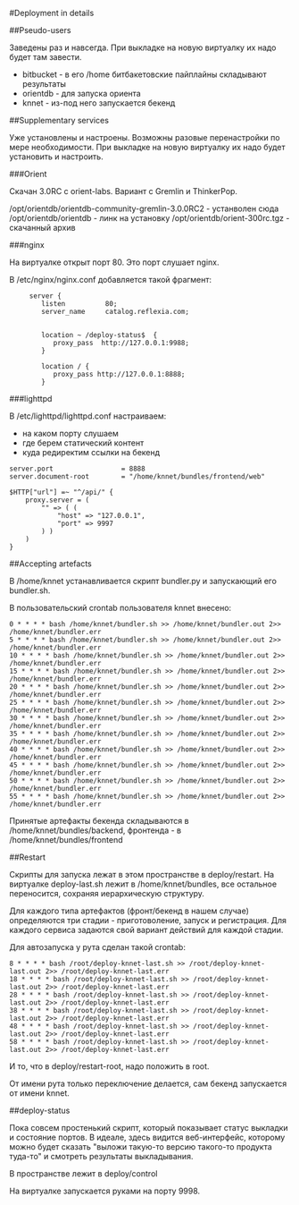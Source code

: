 ﻿#Deployment in details

##Pseudo-users

Заведены раз и навсегда. При выкладке на новую виртуалку их надо будет там завести.

* bitbucket - в его /home битбакетовские пайплайны складывают результаты
* orientdb - для запуска ориента
* knnet - из-под него запускается бекенд

##Supplementary services

Уже установлены и настроены. Возможны разовые перенастройки по мере необходимости.
При выкладке на новую виртуалку их надо будет установить и настроить. 

###Orient

Скачан 3.0RC с orient-labs. Вариант с Gremlin и ThinkerPop.

/opt/orientdb/orientdb-community-gremlin-3.0.0RC2 - устанволен сюда
/opt/orientdb/orientdb - линк на установку
/opt/orientdb/orient-300rc.tgz - скачанный архив

###nginx

На виртуалке открыт порт 80. 
Это порт слушает nginx. 

В /etc/nginx/nginx.conf добавляется такой фрагмент:

```
     server {
        listen          80;
        server_name     catalog.reflexia.com;


        location ~ /deploy-status$  {
           proxy_pass  http://127.0.0.1:9988;
        }

        location / {
           proxy_pass http://127.0.0.1:8888;
        }

```

###lighttpd

В /etc/lighttpd/lighttpd.conf настраиваем:

* на каком порту слушаем
* где берем статический контент
* куда редиректим ссылки на бекенд

```
server.port                 = 8888
server.document-root        = "/home/knnet/bundles/frontend/web"

$HTTP["url"] =~ "^/api/" {
    proxy.server = (
        "" => ( (
            "host" => "127.0.0.1",
            "port" => 9997
        ) )
    )
}

```

##Accepting artefacts

В /home/knnet устанавливается скрипт bundler.py и запускающий его bundler.sh.

В пользовательский crontab пользователя knnet внесено:

```
0 * * * * bash /home/knnet/bundler.sh >> /home/knnet/bundler.out 2>> /home/knnet/bundler.err
5 * * * * bash /home/knnet/bundler.sh >> /home/knnet/bundler.out 2>> /home/knnet/bundler.err
10 * * * * bash /home/knnet/bundler.sh >> /home/knnet/bundler.out 2>> /home/knnet/bundler.err
15 * * * * bash /home/knnet/bundler.sh >> /home/knnet/bundler.out 2>> /home/knnet/bundler.err
20 * * * * bash /home/knnet/bundler.sh >> /home/knnet/bundler.out 2>> /home/knnet/bundler.err
25 * * * * bash /home/knnet/bundler.sh >> /home/knnet/bundler.out 2>> /home/knnet/bundler.err
30 * * * * bash /home/knnet/bundler.sh >> /home/knnet/bundler.out 2>> /home/knnet/bundler.err
35 * * * * bash /home/knnet/bundler.sh >> /home/knnet/bundler.out 2>> /home/knnet/bundler.err
40 * * * * bash /home/knnet/bundler.sh >> /home/knnet/bundler.out 2>> /home/knnet/bundler.err
45 * * * * bash /home/knnet/bundler.sh >> /home/knnet/bundler.out 2>> /home/knnet/bundler.err
50 * * * * bash /home/knnet/bundler.sh >> /home/knnet/bundler.out 2>> /home/knnet/bundler.err
55 * * * * bash /home/knnet/bundler.sh >> /home/knnet/bundler.out 2>> /home/knnet/bundler.err
```

Принятые артефакты бекенда складываются в /home/knnet/bundles/backend, фронтенда - в /home/knnet/bundles/frontend

##Restart

Скрипты для запуска лежат в этом пространстве в deploy/restart. На виртуалке deploy-last.sh лежит в
/home/knnet/bundles, все остальное переносится, сохраняя иерархическую структуру.

Для каждого типа артефактов (фронт/бекенд в нашем случае) определяются три стадии - приготоволение, запуск
и регистрация. Для каждого сервиса задаются свой вариант действий для каждой стадии.

Для автозапуска у рута сделан такой crontab:

```
8 * * * * bash /root/deploy-knnet-last.sh >> /root/deploy-knnet-last.out 2>> /root/deploy-knnet-last.err
18 * * * * bash /root/deploy-knnet-last.sh >> /root/deploy-knnet-last.out 2>> /root/deploy-knnet-last.err
28 * * * * bash /root/deploy-knnet-last.sh >> /root/deploy-knnet-last.out 2>> /root/deploy-knnet-last.err
38 * * * * bash /root/deploy-knnet-last.sh >> /root/deploy-knnet-last.out 2>> /root/deploy-knnet-last.err
48 * * * * bash /root/deploy-knnet-last.sh >> /root/deploy-knnet-last.out 2>> /root/deploy-knnet-last.err
58 * * * * bash /root/deploy-knnet-last.sh >> /root/deploy-knnet-last.out 2>> /root/deploy-knnet-last.err
```

И то, что в deploy/restart-root, надо положить в root.

От имени рута только переключение делается, сам бекенд запускается от имени knnet.

##deploy-status

Пока совсем простенький скрипт, который показывает статус выкладки и состояние портов.
В идеале, здесь видится веб-интерфейс, которому можно будет сказать "выложи такую-то версию такого-то продукта туда-то"
и смотреть результаты выкладывания.

В пространстве лежит в deploy/control

На виртуалке запускается руками на порту 9998. 
